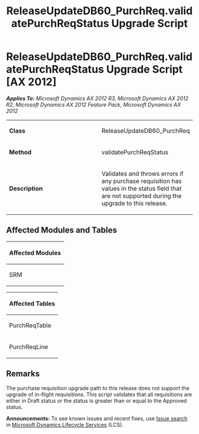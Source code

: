 ﻿---
title: ReleaseUpdateDB60_PurchReq.validatePurchReqStatus Upgrade Script
TOCTitle: ReleaseUpdateDB60_PurchReq.validatePurchReqStatus Upgrade Script
ms:assetid: 61e3ff16-9793-7ef2-865a-7b7a955eb67d
ms:mtpsurl: https://msdn.microsoft.com/en-us/library/JJ719089(v=AX.60)
ms:contentKeyID: 49708629
ms.date: 05/18/2015
mtps_version: v=AX.60
---

# ReleaseUpdateDB60\_PurchReq.validatePurchReqStatus Upgrade Script [AX 2012]


_**Applies To:** Microsoft Dynamics AX 2012 R3, Microsoft Dynamics AX 2012 R2, Microsoft Dynamics AX 2012 Feature Pack, Microsoft Dynamics AX 2012_

<table>
<colgroup>
<col style="width: 50%" />
<col style="width: 50%" />
</colgroup>
<tbody>
<tr class="odd">
<td><p><strong>Class</strong></p></td>
<td><p>ReleaseUpdateDB60_PurchReq</p></td>
</tr>
<tr class="even">
<td><p><strong>Method</strong></p></td>
<td><p>validatePurchReqStatus</p></td>
</tr>
<tr class="odd">
<td><p><strong>Description</strong></p></td>
<td><p>Validates and throws errors if any purchase requisition has values in the status field that are not supported during the upgrade to this release.</p></td>
</tr>
</tbody>
</table>


## Affected Modules and Tables

<table>
<colgroup>
<col style="width: 100%" />
</colgroup>
<thead>
<tr class="header">
<th><p>Affected Modules</p></th>
</tr>
</thead>
<tbody>
<tr class="odd">
<td><p>SRM</p></td>
</tr>
</tbody>
</table>


<table>
<colgroup>
<col style="width: 100%" />
</colgroup>
<thead>
<tr class="header">
<th><p>Affected Tables</p></th>
</tr>
</thead>
<tbody>
<tr class="odd">
<td><p>PurchReqTable</p></td>
</tr>
<tr class="even">
<td><p>PurchReqLine</p></td>
</tr>
</tbody>
</table>


## Remarks

The purchase requisition upgrade path to this release does not support the upgrade of in-flight requisitions. This script validates that all requisitions are either in Draft status or the status is greater than or equal to the Approved status.

  
**Announcements:** To see known issues and recent fixes, use [Issue search](http://go.microsoft.com/fwlink/?linkid=389258) in [Microsoft Dynamics Lifecycle Services](http://go.microsoft.com/fwlink/?linkid=306505) (LCS).

